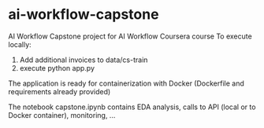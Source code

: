 # ai-workflow-capstone
AI Workflow Capstone project for AI Workflow Coursera course
To execute locally:
1) Add additional invoices to data/cs-train
2) execute python app.py

The application is ready for containerization with Docker (Dockerfile and requirements already provided)

The notebook capstone.ipynb contains EDA analysis, calls to API (local or to Docker container), monitoring, ...
